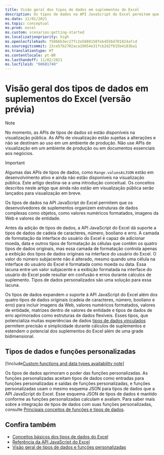 ```yaml
---
title: Visão geral dos tipos de dados em suplementos do Excel
description: Os tipos de dados na API JavaScript do Excel permitem que os desenvolvedores de Suplementos do Office trabalhem com valores numéricos formatados, imagens da Web, valores de entidade, matrizes dentro de valores de entidade e erros aprimorados como tipos de dados.
ms.date: 11/01/2021
ms.topic: conceptual
ms.prod: excel
ms.custom: scenarios:getting-started
ms.localizationpriority: high
ms.openlocfilehash: f5866b3ec27fc2e5869150feb45564701824afcd
ms.sourcegitcommit: 23ce57b2702aca19054e31fcb2d2f015b4183ba1
ms.translationtype: HT
ms.contentlocale: pt-BR
ms.lasthandoff: 11/02/2021
ms.locfileid: "60681740"
---
```

# <a name="overview-of-data-types-in-excel-add-ins-preview"></a>Visão geral dos tipos de dados em suplementos do Excel (versão prévia)

> [!NOTE]
> No momento, as APIs de tipos de dados só estão disponíveis na visualização pública. As APIs de visualização estão sujeitas a alterações e não se destinam ao uso em um ambiente de produção. Não use APIs de visualização em um ambiente de produção ou em documentos essenciais aos negócios.

> [!IMPORTANT]
> Algumas das APIs de tipos de dados, como `Range.valuesAsJSON` estão em desenvolvimento ativo e ainda não estão disponíveis na visualização pública. Este artigo destina-se a uma introdução conceitual. Os conceitos descritos neste artigo que ainda não estão em visualização pública serão lançados para visualização em breve.

Os tipos de dados na API JavaScript do Excel permitem que os desenvolvedores de suplementos organizem estruturas de dados complexas como objetos, como valores numéricos formatados, imagens da Web e valores de entidade.

Antes da adição de tipos de dados, a API JavaScript do Excel dá suporte a tipos de dados de cadeia de caracteres, número, booliano e erro. A camada de formatação da interface do usuário do Excel é capaz de adicionar moeda, data e outros tipos de formatação às células que contêm os quatro tipos de dados originais, mas essa camada de formatação controla apenas a exibição dos tipos de dados originais na interface do usuário do Excel. O valor do número subjacente não é alterado, mesmo quando uma célula na interface do usuário do Excel é formatada como moeda ou data. Essa lacuna entre um valor subjacente e a exibição formatada na interface do usuário do Excel pode resultar em confusão e erros durante cálculos de suplemento. Tipos de dados personalizados são uma solução para essa lacuna.

Os tipos de dados expandem o suporte à API JavaScript do Excel além dos quatro tipos de dados originais (cadeia de caracteres, número, booliano e erro) para incluir imagens da Web, valores numéricos formatados, valores de entidade, matrizes dentro de valores de entidade e tipos de dados de erro aprimorados como estruturas de dados flexíveis. Esses tipos, que potencializa muitas experiências de dados [tipos de dados vinculados](https://support.microsoft.com/office/what-linked-data-types-are-available-in-excel-6510ab58-52f6-4368-ba0f-6a76c0190772) permitem precisão e simplicidade durante cálculos de suplementos e estendem o potencial dos suplementos do Excel além de uma grade bidimensional.

## <a name="data-types-and-custom-functions"></a>Tipos de dados e funções personalizadas

[!include[Custom functions and data types availability note](../includes/excel-custom-functions-data-types-note.md)]

Os tipos de dados aprimoram o poder das funções personalizadas. As funções personalizadas aceitam tipos de dados como entradas para funções personalizadas e saídas de funções personalizadas, e funções personalizadas usam o mesmo esquema JSON para tipos de dados que a API JavaScript do Excel. Esse esquema JSON de tipos de dados é mantido conforme as funções personalizadas calculam e avaliam. Para saber mais sobre a integração de tipos de dados com suas funções personalizadas, consulte [ Principais conceitos de funções e tipos de dados](/custom-functions-data-types-concepts.md).

## <a name="see-also"></a>Confira também

* [Conceitos básicos dos tipos de dados do Excel](/excel-data-types-concepts.md)
* [Referência da API JavaScript do Excel](../reference/overview/excel-add-ins-reference-overview.md)
* [Visão geral de tipos de dados e funções personalizadas](/custom-functions-data-types-overview.md)